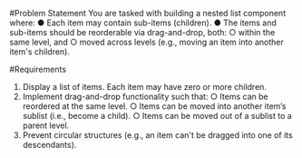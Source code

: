 #Problem Statement
You are tasked with building a nested list component where:
● Each item may contain sub-items (children).
● The items and sub-items should be reorderable via drag-and-drop, both:
○ within the same level, and
○ moved across levels (e.g., moving an item into another item's children).

#Requirements
1. Display a list of items. Each item may have zero or more children.
2. Implement drag-and-drop functionality such that:
○ Items can be reordered at the same level.
○ Items can be moved into another item’s sublist (i.e., become a child).
○ Items can be moved out of a sublist to a parent level.
3. Prevent circular structures (e.g., an item can't be dragged into one of its descendants).
